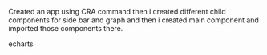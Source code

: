 Created an app using CRA command
then i created different child components for side bar and graph
and then i created main component and imported those components there.

echarts

